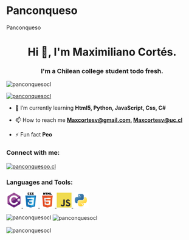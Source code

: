 # Panconqueso
Panconqueso
<h1 align="center">Hi 👋, I'm Maximiliano Cortés.</h1>
<h3 align="center">I'm a Chilean college student todo fresh.</h3>

<p align="left"> <img src="https://komarev.com/ghpvc/?username=panconquesocl&label=Profile%20views&color=0e75b6&style=flat" alt="panconquesocl" /> </p>

<p align="left"> <a href="https://github.com/ryo-ma/github-profile-trophy"><img src="https://github-profile-trophy.vercel.app/?username=panconquesocl" alt="panconquesocl" /></a> </p>

- 🌱 I’m currently learning **Html5, Python, JavaScript, Css, C#**

- 📫 How to reach me **Maxcortesv@gmail.com, Maxcortesv@uc.cl**

- ⚡ Fun fact **Peo**

<h3 align="left">Connect with me:</h3>
<p align="left">
<a href="https://instagram.com/panconquesoo.cl" target="blank"><img align="center" src="https://raw.githubusercontent.com/rahuldkjain/github-profile-readme-generator/master/src/images/icons/Social/instagram.svg" alt="panconquesoo.cl" height="30" width="40" /></a>
</p>

<h3 align="left">Languages and Tools:</h3>
<p align="left"> <a href="https://www.w3schools.com/cs/" target="_blank" rel="noreferrer"> <img src="https://raw.githubusercontent.com/devicons/devicon/master/icons/csharp/csharp-original.svg" alt="csharp" width="40" height="40"/> </a> <a href="https://www.w3schools.com/css/" target="_blank" rel="noreferrer"> <img src="https://raw.githubusercontent.com/devicons/devicon/master/icons/css3/css3-original-wordmark.svg" alt="css3" width="40" height="40"/> </a> <a href="https://www.w3.org/html/" target="_blank" rel="noreferrer"> <img src="https://raw.githubusercontent.com/devicons/devicon/master/icons/html5/html5-original-wordmark.svg" alt="html5" width="40" height="40"/> </a> <a href="https://developer.mozilla.org/en-US/docs/Web/JavaScript" target="_blank" rel="noreferrer"> <img src="https://raw.githubusercontent.com/devicons/devicon/master/icons/javascript/javascript-original.svg" alt="javascript" width="40" height="40"/> </a> <a href="https://www.python.org" target="_blank" rel="noreferrer"> <img src="https://raw.githubusercontent.com/devicons/devicon/master/icons/python/python-original.svg" alt="python" width="40" height="40"/> </a> </p>

<p><img align="left" src="https://github-readme-stats.vercel.app/api/top-langs?username=panconquesocl&show_icons=true&locale=en&layout=compact" alt="panconquesocl" /></p>

<p>&nbsp;<img align="center" src="https://github-readme-stats.vercel.app/api?username=panconquesocl&show_icons=true&locale=en" alt="panconquesocl" /></p>

<p><img align="center" src="https://github-readme-streak-stats.herokuapp.com/?user=panconquesocl&" alt="panconquesocl" /></p>
